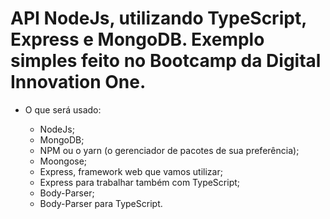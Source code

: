 # API NodeJs, utilizando TypeScript, Express e MongoDB. Exemplo simples feito no Bootcamp da Digital Innovation One.

* O que será usado: 

   - NodeJs;
   - MongoDB;
   - NPM ou o yarn (o gerenciador de pacotes de sua preferência);
   - Moongose;
   - Express, framework web que vamos utilizar;
   - Express para trabalhar também com TypeScript;
   - Body-Parser;
   - Body-Parser para TypeScript.
 

   
   





